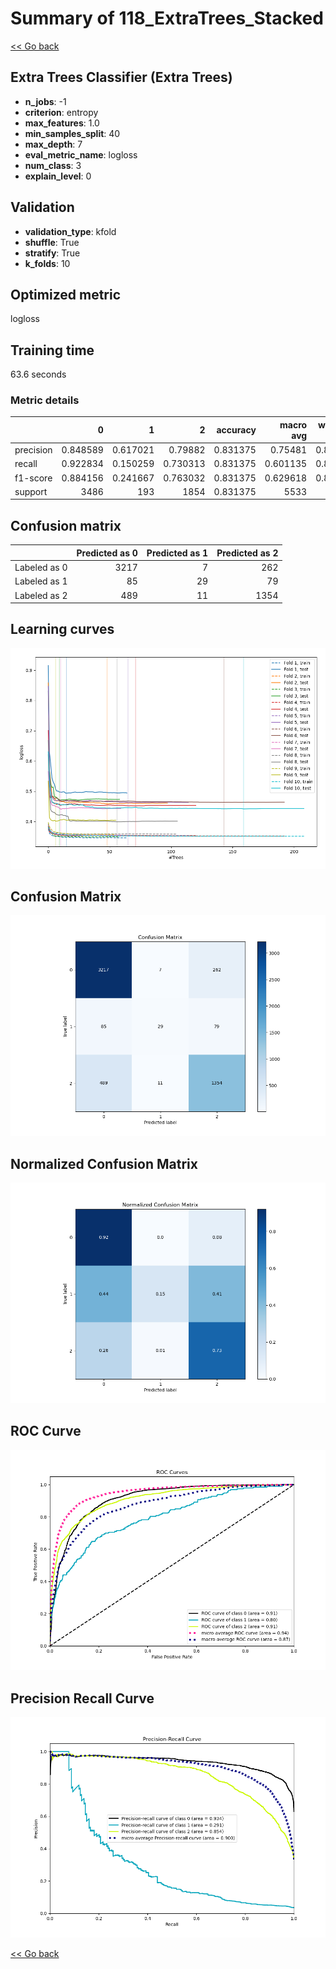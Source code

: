 # Summary of 118_ExtraTrees_Stacked

[<< Go back](../README.md)


## Extra Trees Classifier (Extra Trees)
- **n_jobs**: -1
- **criterion**: entropy
- **max_features**: 1.0
- **min_samples_split**: 40
- **max_depth**: 7
- **eval_metric_name**: logloss
- **num_class**: 3
- **explain_level**: 0

## Validation
 - **validation_type**: kfold
 - **shuffle**: True
 - **stratify**: True
 - **k_folds**: 10

## Optimized metric
logloss

## Training time

63.6 seconds

### Metric details
|           |           0 |          1 |           2 |   accuracy |   macro avg |   weighted avg |   logloss |
|:----------|------------:|-----------:|------------:|-----------:|------------:|---------------:|----------:|
| precision |    0.848589 |   0.617021 |    0.79882  |   0.831375 |    0.75481  |       0.823835 |  0.448496 |
| recall    |    0.922834 |   0.150259 |    0.730313 |   0.831375 |    0.601135 |       0.831375 |  0.448496 |
| f1-score  |    0.884156 |   0.241667 |    0.763032 |   0.831375 |    0.629618 |       0.821158 |  0.448496 |
| support   | 3486        | 193        | 1854        |   0.831375 | 5533        |    5533        |  0.448496 |


## Confusion matrix
|              |   Predicted as 0 |   Predicted as 1 |   Predicted as 2 |
|:-------------|-----------------:|-----------------:|-----------------:|
| Labeled as 0 |             3217 |                7 |              262 |
| Labeled as 1 |               85 |               29 |               79 |
| Labeled as 2 |              489 |               11 |             1354 |

## Learning curves
![Learning curves](learning_curves.png)
## Confusion Matrix

![Confusion Matrix](confusion_matrix.png)


## Normalized Confusion Matrix

![Normalized Confusion Matrix](confusion_matrix_normalized.png)


## ROC Curve

![ROC Curve](roc_curve.png)


## Precision Recall Curve

![Precision Recall Curve](precision_recall_curve.png)



[<< Go back](../README.md)
